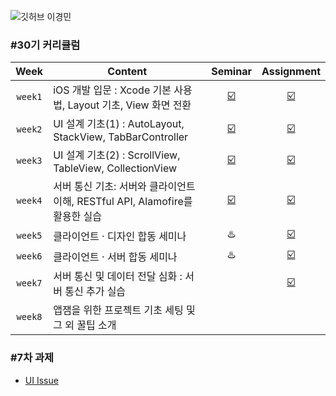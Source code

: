 ![깃허브 이경민](https://user-images.githubusercontent.com/61109660/160549832-e9c255d7-01fd-4c2c-a0ab-4193b77ac742.png)

### #30기 커리큘럼
| Week | Content | Seminar | Assignment |
|:----:|-----|:----:|:----:|
| `week1` | iOS 개발 입문 : Xcode 기본 사용법, Layout 기초, View 화면 전환 | [☑️](https://github.com/30th-THE-SOPT-iOS-Part/LeeKyoungMin/tree/main/seminar/seminar/week1) | [☑️](https://github.com/30th-THE-SOPT-iOS-Part/LeeKyoungMin/pull/6) |
| `week2` | UI 설계 기초(1) : AutoLayout, StackView, TabBarController | [☑️](https://github.com/30th-THE-SOPT-iOS-Part/LeeKyoungMin/pull/13) | [☑️](https://github.com/30th-THE-SOPT-iOS-Part/LeeKyoungMin/pull/19) |
| `week3` | UI 설계 기초(2) : ScrollView, TableView, CollectionView | [☑️](https://github.com/30th-THE-SOPT-iOS-Part/LeeKyoungMin/tree/main/seminar/seminar/week3) | [☑️](https://github.com/30th-THE-SOPT-iOS-Part/LeeKyoungMin/pull/24) |
| `week4` | 서버 통신 기초: 서버와 클라이언트 이해, RESTful API, Alamofire를 활용한 실습 | [☑️](https://github.com/30th-THE-SOPT-iOS-Part/LeeKyoungMin/tree/main/seminar/seminar/week4) | [☑️](https://github.com/30th-THE-SOPT-iOS-Part/LeeKyoungMin/pull/28) |
| `week5` | 클라이언트 · 디자인 합동 세미나 | ♨️ | [☑️](https://github.com/Samsung-Health-11/iOS) |
| `week6` | 클라이언트 · 서버 합동 세미나 | ♨️ | [☑️](https://github.com/Samsung-Health-11/iOS) |
| `week7` | 서버 통신 및 데이터 전달 심화 : 서버 통신 추가 실습 |  | [☑️](https://meenyweeny.notion.site/7-37987bad637d43a6afc244681e9e9b46) |
| `week8` | 앱잼을 위한 프로젝트 기초 세팅 및 그 외 꿀팁 소개 |  |  |

### #7차 과제
- [UI Issue](https://meenyweeny.notion.site/7-37987bad637d43a6afc244681e9e9b46) 
